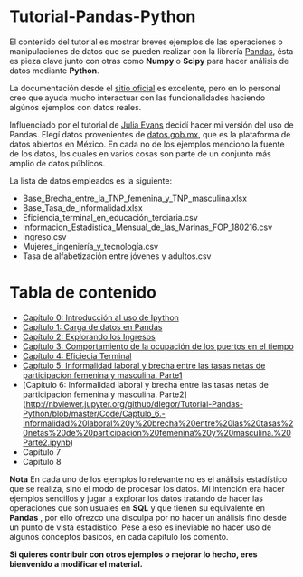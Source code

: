 # Tutorial-Pandas-Python
  
El contenido del tutorial es mostrar breves ejemplos de las operaciones o manipulaciones de datos que se pueden realizar con la librería [Pandas](http://pandas.pydata.org/), ésta es pieza clave junto con otras como **Numpy** o **Scipy** para hacer análisis de datos mediante **Python**.
  
La documentación desde el [sitio oficial](http://pandas.pydata.org/pandas-docs/stable/) es excelente, pero en lo personal creo que ayuda mucho interactuar con las funcionalidades haciendo algúnos ejemplos con datos reales. 
  
Influenciado por el tutorial de [Julia Evans](https://github.com/jvns/pandas-cookbook) decidí hacer mi versión del uso de Pandas. Elegí datos provenientes de [datos.gob.mx](http://datos.gob.mx/), que es la plataforma de datos abiertos en México. En cada no de los ejemplos menciono la fuente de los datos, los cuales en varios cosas son parte de un conjunto más amplio de datos públicos.
  
La lista de datos empleados es la siguiente:

  *  Base_Brecha_entre_la_TNP_femenina_y_TNP_masculina.xlsx
  *  Base_Tasa_de_informalidad.xlsx
  *  Eficiencia_terminal_en_educación_terciaria.csv
  *  Informacion_Estadistica_Mensual_de_las_Marinas_FOP_180216.csv
  *  Ingreso.csv
  *  Mujeres_ingeniería_y_tecnología.csv
  *  Tasa de alfabetización entre jóvenes y adultos.csv

Tabla de contenido
==================
 * [Capítulo 0: Introducción al uso de Ipython](http://nbviewer.jupyter.org/github/dlegor/Tutorial-Pandas-Python/blob/master/Code/Cap%C3%ADtulo_0-Recorrido_por_Ipython.ipynb)
 * [Capítulo 1: Carga de datos en Pandas](http://nbviewer.jupyter.org/github/dlegor/Tutorial-Pandas-Python/blob/master/Code/Cap%C3%ADtulo_1-Carga_Pandas.ipynb)
 * [Capítulo 2: Explorando los Ingresos](http://nbviewer.jupyter.org/github/dlegor/Tutorial-Pandas-Python/blob/master/Code/Capitulo_2-Exploraci%C3%B3n.ipynb)
 * [Capítulo 3: Comportamiento de la ocupación de los puertos en el tiempo](http://nbviewer.jupyter.org/github/dlegor/Tutorial-Pandas-Python/blob/master/Code/Cap%C3%ADtulo_3-Comportamiento%20de%20los%20puertos.ipynb)
 * [Capítulo 4: Eficiecia Terminal](http://nbviewer.jupyter.org/github/dlegor/Tutorial-Pandas-Python/blob/master/Code/Cap%C3%ADtulo_4-Eficiancia_Terminal.ipynb)
 * [Capítulo 5: Informalidad laboral y brecha entre las tasas netas de participacion femenina y masculina. Parte1](http://nbviewer.jupyter.org/github/dlegor/Tutorial-Pandas-Python/blob/master/Code/Capitulo_5.-Informalidad%20laboral%20y%20brecha%20entre%20las%20tasas%20netas%20de%20participacion%20femenina%20y%20masculina.%20Parte1.ipynb)
 * [Capítulo 6: Informalidad laboral y brecha entre las tasas netas de participacion femenina y masculina. Parte2] (http://nbviewer.jupyter.org/github/dlegor/Tutorial-Pandas-Python/blob/master/Code/Captulo_6.-Informalidad%20laboral%20y%20brecha%20entre%20las%20tasas%20netas%20de%20participacion%20femenina%20y%20masculina.%20Parte2.ipynb)
 * Capítulo 7
 * Capítulo 8
 
**Nota** En cada uno de los ejemplos lo relevante no es el análisis estadístico que se realiza, sino el modo de procesar los datos. Mi intención era hacer ejemplos sencillos y jugar a explorar los datos tratando de hacer las operaciones que son usuales en **SQL** y que tienen su equivalente en **Pandas** , por ello ofrezco una disculpa por no hacer un análisis fino desde un punto de vista estadístico. Pese a eso es ineviable no hacer uso de algunos conceptos básicos, en cada capítulo los comento.

**Si quieres contribuir con otros ejemplos o mejorar lo hecho, eres bienvenido a modificar el material.**


  
  
  
  
  
